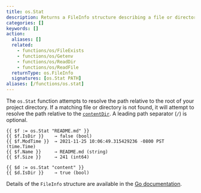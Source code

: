 ```yaml
---
title: os.Stat
description: Returns a FileInfo structure describing a file or directory.
categories: []
keywords: []
action:
  aliases: []
  related:
    - functions/os/FileExists
    - functions/os/Getenv
    - functions/os/ReadDir
    - functions/os/ReadFile
  returnType: os.FileInfo
  signatures: [os.Stat PATH]
aliases: [/functions/os.stat]
---
```


The `os.Stat` function attempts to resolve the path relative to the root of your project directory. If a matching file or directory is not found, it will attempt to resolve the path relative to the [`contentDir`](/getting-started/configuration#contentdir). A leading path separator (`/`) is optional.

```go-html-template
{{ $f := os.Stat "README.md" }}
{{ $f.IsDir }}    → false (bool)
{{ $f.ModTime }}  → 2021-11-25 10:06:49.315429236 -0800 PST (time.Time)
{{ $f.Name }}     → README.md (string)
{{ $f.Size }}     → 241 (int64)

{{ $d := os.Stat "content" }}
{{ $d.IsDir }}    → true (bool)
```

Details of the `FileInfo` structure are available in the [Go documentation](https://pkg.go.dev/io/fs#FileInfo).

